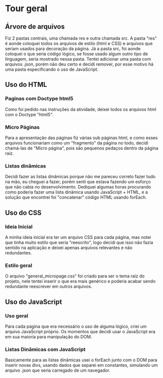 # Tour geral

## Árvore de arquivos

Fiz 2 pastas centrais, uma chamada res e outra chamada src. A pasta "res" é aonde coloquei todos os arquivos de estilo (html e CSS) e arquivos 
que seriam usados para decoração da página. Já a pasta src, foi aonde coloquei o que seria código lógico, se fosse usado algum outro tipo
de linguagem, seria mostrado nessa pasta. Tentei adicionar uma pasta com arquivos .json, porém não deu certo e decidi remover, por esse motivo
há uma pasta especificando o uso de JavaScript.

## Uso do HTML

### Paginas com Doctype html5

Como foi pedido nas instruções da atividade, deixei todos os arquivos html com o Doctype "html5".

### Micro Páginas

Para a apresentação das páginas fiz várias sub páginas html, e como esses arquivos funcionariam como um "fragmento" da página no todo,
decidi chamá-las de "Micro página", pois são pequenos pedaços dentro da página raíz.

### Listas dinâmicas

Decidi fazer as listas dinâmicas porque não me pareceu correto fazer tudo na mão, eu cheguei a fazer, porém senti que estava fazendo um esforço
que não cabia no desenvolvimento. Dediquei algumas horas procurando como poderia fazer uma lista dinâmica usando JavaScript + HTML, e a solução
que encontrei foi "concatenar" código HTML usando forEach.

## Uso do CSS

### Ideia Inicial

A minha ideia inicial era ter um arquivo CSS para cada página, mas notei que tinha muito estilo que seria "reescrito", logo decidi que isso
não fazia sentido na aplicação e deixei apenas arquivos relevantes e não redundantes.

### Estilo geral

O arquivo "general_micropage.css" foi criado para ser o tema raíz do projeto, nele tentei inserir o que era mais genérico e poderia acabar
sendo redundante reescrever em outros arquivos.

## Uso do JavaScript

### Uso geral

Para cada página que era necessário o uso de alguma lógico, criei um arquivo JavaScript próprio. Os momentos que decidi usar o JavaScript era
em sua maioria para manipulação do DOM.

### Listas Dinâmicas com JavaScript

Basicamente para as listas dinâmicas usei o forEach junto com o DOM para inserir novas divs, usando dados que separei em constantes,
simulando um arquivo .json que seria carregado de um navegador.
